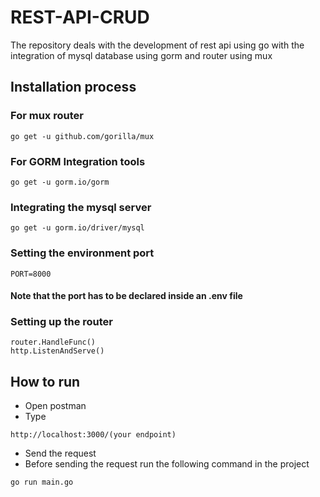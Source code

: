 # REST-API-CRUD
The repository deals with the development of rest api using go with the integration of mysql database using gorm and router using mux

## Installation process

### For mux router
```
go get -u github.com/gorilla/mux
```
### For GORM Integration tools
```
go get -u gorm.io/gorm
```
### Integrating the mysql server
```
go get -u gorm.io/driver/mysql
```
### Setting the environment port
```
PORT=8000
```
#### Note that the port has to be declared inside an .env file

### Setting up the router
```
router.HandleFunc()
http.ListenAndServe()
```
## How to run
- Open postman
- Type
```
http://localhost:3000/(your endpoint)
```
- Send the request 
- Before sending the request run the following command in the project
```
go run main.go
```
